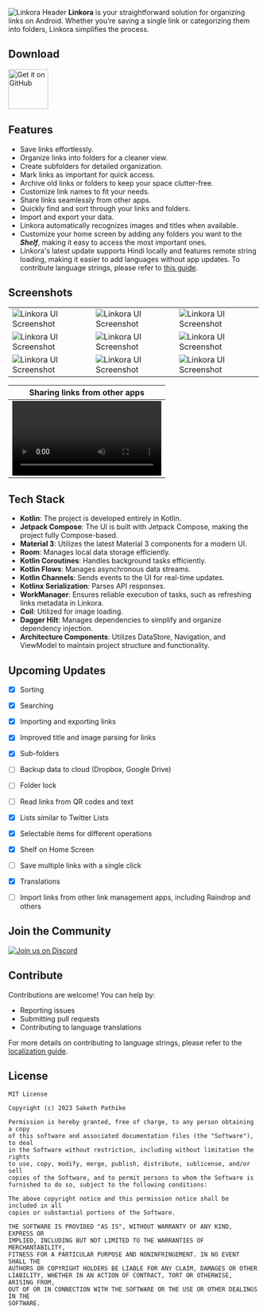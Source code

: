 ![Linkora Header](https://github.com/user-attachments/assets/f691072c-a515-4ad1-b5d4-4fdbf2eff401)
**Linkora** is your straightforward solution for organizing links on Android. Whether you’re saving a single link or categorizing them into folders, Linkora simplifies the process.

## Download

[<img src="https://github.com/user-attachments/assets/a50513b3-dbf8-48c1-bff8-1f4215fefbb9"
alt="Get it on GitHub"
height="80">](https://github.com/sakethpathike/Linkora/releases/tag/v0.7.1)


## Features

- Save links effortlessly.
- Organize links into folders for a cleaner view.
- Create subfolders for detailed organization.
- Mark links as important for quick access.
- Archive old links or folders to keep your space clutter-free.
- Customize link names to fit your needs.
- Share links seamlessly from other apps.
- Quickly find and sort through your links and folders.
- Import and export your data.
- Linkora automatically recognizes images and titles when available.
- Customize your home screen by adding any folders you want to the **_Shelf_**, making it easy to
  access
  the most important ones.
- Linkora's latest update supports Hindi locally and features remote string loading, making it
  easier to add languages without app updates. To contribute language strings, please refer to [this guide](https://github.com/sakethpathike/LinkoraLocalizationServer/blob/master/README.md).

## Screenshots

|  |  |  |
|-----------------------|-----------------------|-----------------------|
| ![Linkora UI Screenshot](https://github.com/user-attachments/assets/ca9533fa-ee8d-4eea-bb01-4abbb4ae2553) | ![Linkora UI Screenshot](https://github.com/user-attachments/assets/54bc6f28-4a3c-4ea5-8ce8-0cca538854fd) | ![Linkora UI Screenshot](https://github.com/user-attachments/assets/532caea7-1433-4e36-8132-72a2b37a56e4) |
| ![Linkora UI Screenshot](https://github.com/user-attachments/assets/0fc9c62d-dd0b-4cee-bedf-8418c624a3f0) | ![Linkora UI Screenshot](https://github.com/user-attachments/assets/8181ff76-9cda-4e00-b191-aa8c3b5bfabd) | ![Linkora UI Screenshot](https://github.com/user-attachments/assets/40edab19-181f-4a3c-b3ff-13238b8fbf20) |
| ![Linkora UI Screenshot](https://github.com/user-attachments/assets/0edb91df-4445-4801-b064-f03cfb950e24) | ![Linkora UI Screenshot](https://github.com/user-attachments/assets/8149ac76-27e5-43e4-818d-0f0e60008c1a) | ![Linkora UI Screenshot](https://github.com/user-attachments/assets/62132203-38bd-44f6-959a-220d2ff5d91a) |

|                            Sharing links from other apps                            |
|:-----------------------------------------------------------------------------------:|
| <video src="https://github.com/user-attachments/assets/49b5ff34-6b9d-4e85-8f93-fd6a762d782f"></video> |

## Tech Stack

- **Kotlin**: The project is developed entirely in Kotlin.
- **Jetpack Compose**: The UI is built with Jetpack Compose, making the project fully Compose-based.
- **Material 3**: Utilizes the latest Material 3 components for a modern UI.
- **Room**: Manages local data storage efficiently.
- **Kotlin Coroutines**: Handles background tasks efficiently.
- **Kotlin Flows**: Manages asynchronous data streams.
- **Kotlin Channels**: Sends events to the UI for real-time updates.
- **Kotlinx Serialization**: Parses API responses.
- **WorkManager**: Ensures reliable execution of tasks, such as refreshing links metadata in Linkora.
- **Coil**: Utilized for image loading.
- **Dagger Hilt**: Manages dependencies to simplify and organize dependency injection.
- **Architecture Components**: Utilizes DataStore, Navigation, and ViewModel to maintain project structure and functionality.


## Upcoming Updates

- [x] Sorting
- [x] Searching
- [x] Importing and exporting links
- [x] Improved title and image parsing for links
- [x] Sub-folders
- [ ] Backup data to cloud (Dropbox, Google Drive)
- [ ] Folder lock
- [ ] Read links from QR codes and text
- [x] Lists similar to Twitter Lists
- [x] Selectable items for different operations
- [x] Shelf on Home Screen
- [ ] Save multiple links with a single click
- [x] Translations
- [ ] Import links from other link management apps, including Raindrop and others


## Join the Community

[![Join us on Discord](https://discord.com/api/guilds/1214971383352664104/widget.png?style=banner2)](https://discord.gg/ZDBXNtv8MD)

## Contribute

Contributions are welcome! You can help by:

- Reporting issues
- Submitting pull requests
- Contributing to language translations

For more details on contributing to language strings, please refer to the [localization guide](https://github.com/sakethpathike/LinkoraLocalizationServer/blob/master/README.md).

## License

```
MIT License

Copyright (c) 2023 Saketh Pathike

Permission is hereby granted, free of charge, to any person obtaining a copy
of this software and associated documentation files (the "Software"), to deal
in the Software without restriction, including without limitation the rights
to use, copy, modify, merge, publish, distribute, sublicense, and/or sell
copies of the Software, and to permit persons to whom the Software is
furnished to do so, subject to the following conditions:

The above copyright notice and this permission notice shall be included in all
copies or substantial portions of the Software.

THE SOFTWARE IS PROVIDED "AS IS", WITHOUT WARRANTY OF ANY KIND, EXPRESS OR
IMPLIED, INCLUDING BUT NOT LIMITED TO THE WARRANTIES OF MERCHANTABILITY,
FITNESS FOR A PARTICULAR PURPOSE AND NONINFRINGEMENT. IN NO EVENT SHALL THE
AUTHORS OR COPYRIGHT HOLDERS BE LIABLE FOR ANY CLAIM, DAMAGES OR OTHER
LIABILITY, WHETHER IN AN ACTION OF CONTRACT, TORT OR OTHERWISE, ARISING FROM,
OUT OF OR IN CONNECTION WITH THE SOFTWARE OR THE USE OR OTHER DEALINGS IN THE
SOFTWARE.
```

